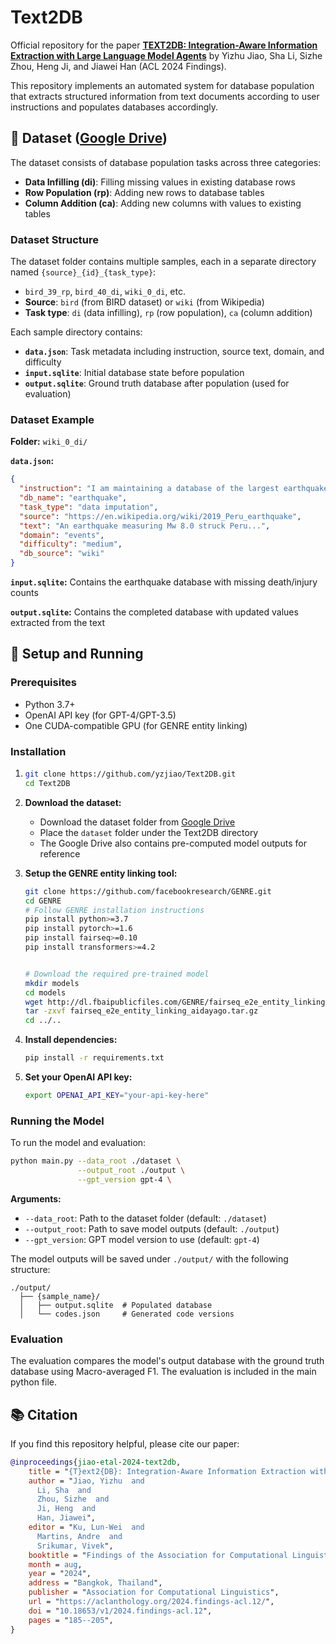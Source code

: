 # Text2DB

Official repository for the paper [**TEXT2DB: Integration-Aware Information Extraction with Large Language Model Agents**](https://aclanthology.org/2024.findings-acl.12.pdf) by Yizhu Jiao, Sha Li, Sizhe Zhou, Heng Ji, and Jiawei Han (ACL 2024 Findings).

This repository implements an automated system for database population that extracts structured information from text documents according to user instructions and populates databases accordingly.

## 🌟 Dataset ([Google Drive](https://drive.google.com/drive/folders/13f3dkqTffrYI_ro4DpgE6Jk0-QYqjGMP?usp=sharing))

The dataset consists of database population tasks across three categories:
- **Data Infilling (di)**: Filling missing values in existing database rows
- **Row Population (rp)**: Adding new rows to database tables
- **Column Addition (ca)**: Adding new columns with values to existing tables

### Dataset Structure

The dataset folder contains multiple samples, each in a separate directory named `{source}_{id}_{task_type}`:
- `bird_39_rp`, `bird_40_di`, `wiki_0_di`, etc.
- **Source**: `bird` (from BIRD dataset) or `wiki` (from Wikipedia)
- **Task type**: `di` (data infilling), `rp` (row population), `ca` (column addition)

Each sample directory contains:
- **`data.json`**: Task metadata including instruction, source text, domain, and difficulty
- **`input.sqlite`**: Initial database state before population
- **`output.sqlite`**: Ground truth database after population (used for evaluation)

### Dataset Example

**Folder:** `wiki_0_di/`

**`data.json`:**
```json
{
  "instruction": "I am maintaining a database of the largest earthquakes by year. Given the latest document of the peru earthquake, please update the numbers of deaths and injuries in this disaster.",
  "db_name": "earthquake",
  "task_type": "data imputation",
  "source": "https://en.wikipedia.org/wiki/2019_Peru_earthquake",
  "text": "An earthquake measuring Mw 8.0 struck Peru...",
  "domain": "events",
  "difficulty": "medium",
  "db_source": "wiki"
}
```

**`input.sqlite`:** Contains the earthquake database with missing death/injury counts

**`output.sqlite`:** Contains the completed database with updated values extracted from the text


## 🚀 Setup and Running

### Prerequisites
- Python 3.7+
- OpenAI API key (for GPT-4/GPT-3.5)
- One CUDA-compatible GPU (for GENRE entity linking)

### Installation
1. 
   ```bash
   git clone https://github.com/yzjiao/Text2DB.git
   cd Text2DB
   ```

2. **Download the dataset:**
   - Download the dataset folder from [Google Drive](https://drive.google.com/drive/folders/13f3dkqTffrYI_ro4DpgE6Jk0-QYqjGMP?usp=sharing)
   - Place the `dataset` folder under the Text2DB directory
   - The Google Drive also contains pre-computed model outputs for reference

3. **Setup the GENRE entity linking tool:**
   ```bash
   git clone https://github.com/facebookresearch/GENRE.git
   cd GENRE
   # Follow GENRE installation instructions
   pip install python>=3.7
   pip install pytorch>=1.6
   pip install fairseq>=0.10
   pip install transformers>=4.2 

   
   # Download the required pre-trained model
   mkdir models
   cd models
   wget http://dl.fbaipublicfiles.com/GENRE/fairseq_e2e_entity_linking_aidayago.tar.gz
   tar -zxvf fairseq_e2e_entity_linking_aidayago.tar.gz
   cd ../..
   ```

4. **Install dependencies:**
   ```bash
   pip install -r requirements.txt
   ```

5. **Set your OpenAI API key:**
   ```bash
   export OPENAI_API_KEY="your-api-key-here"
   ```

### Running the Model

To run the model and evaluation:

```bash
python main.py --data_root ./dataset \
               --output_root ./output \
               --gpt_version gpt-4 \
```

**Arguments:**
- `--data_root`: Path to the dataset folder (default: `./dataset`)
- `--output_root`: Path to save model outputs (default: `./output`)
- `--gpt_version`: GPT model version to use (default: `gpt-4`)

The model outputs will be saved under `./output/` with the following structure:
```
./output/
  ├── {sample_name}/
  │   ├── output.sqlite  # Populated database
  │   └── codes.json     # Generated code versions
```


### Evaluation

The evaluation compares the model's output database with the ground truth database using Macro-averaged F1. The evaluation is included in the main python file.



## 📚 Citation

If you find this repository helpful, please cite our paper:

```bibtex
@inproceedings{jiao-etal-2024-text2db,
    title = "{T}ext2{DB}: Integration-Aware Information Extraction with Large Language Model Agents",
    author = "Jiao, Yizhu  and
      Li, Sha  and
      Zhou, Sizhe  and
      Ji, Heng  and
      Han, Jiawei",
    editor = "Ku, Lun-Wei  and
      Martins, Andre  and
      Srikumar, Vivek",
    booktitle = "Findings of the Association for Computational Linguistics: ACL 2024",
    month = aug,
    year = "2024",
    address = "Bangkok, Thailand",
    publisher = "Association for Computational Linguistics",
    url = "https://aclanthology.org/2024.findings-acl.12/",
    doi = "10.18653/v1/2024.findings-acl.12",
    pages = "185--205",
}
```

